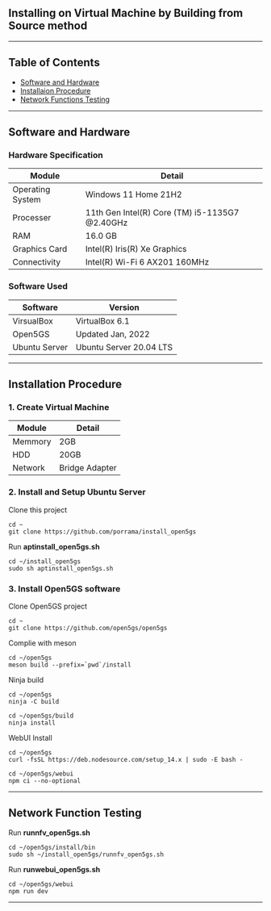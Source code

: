 ## Installing on Virtual Machine by Building from Source method

---

## Table of Contents
- [Software and Hardware](#id-specification)
- [Installaion Procedure](#id-installation)
- [Network Functions Testing](#id-networkfunction)

---

<div id='id-specification'/>

## Software and Hardware

### Hardware Specification
| Module           | Detail                                         |
| -----------      | -----------                                    |
| Operating System | Windows 11 Home 21H2                           |
| Processer        | 11th Gen Intel(R) Core (TM) i5-1135G7 @2.40GHz |
| RAM              | 16.0 GB                                        |
| Graphics Card    | Intel(R) Iris(R) Xe Graphics                   |
| Connectivity     | Intel(R) Wi-Fi 6 AX201 160MHz                  |

### Software Used
| Software      | Version                 |
| -----------   | -----------             |
| VirsualBox    | VirtualBox 6.1          |
| Open5GS       | Updated Jan, 2022       |
| Ubuntu Server | Ubuntu Server 20.04 LTS |

---

<div id='id-installation'/>

## Installation Procedure

### 1. Create Virtual Machine
| Module      | Detail         |
| ----------- | -----------    |
| Memmory     | 2GB            |
| HDD         | 20GB           |
| Network     | Bridge Adapter |

### 2. Install and Setup Ubuntu Server

Clone this project
~~~ text
cd ~
git clone https://github.com/porrama/install_open5gs
~~~

Run **aptinstall_open5gs.sh**
~~~ text
cd ~/install_open5gs
sudo sh aptinstall_open5gs.sh
~~~

### 3. Install Open5GS software

Clone Open5GS project
~~~ text
cd ~
git clone https://github.com/open5gs/open5gs
~~~

Complie with meson
~~~ text
cd ~/open5gs
meson build --prefix=`pwd`/install
~~~

Ninja build
~~~ text
cd ~/open5gs
ninja -C build
~~~

~~~ text
cd ~/open5gs/build
ninja install
~~~

WebUI Install
~~~ text
cd ~/open5gs
curl -fsSL https://deb.nodesource.com/setup_14.x | sudo -E bash -
~~~

~~~ text
cd ~/open5gs/webui
npm ci --no-optional
~~~

---

<div id='id-networkfunction'/>

## Network Function Testing

Run **runnfv_open5gs.sh**
~~~ text
cd ~/open5gs/install/bin
sudo sh ~/install_open5gs/runnfv_open5gs.sh
~~~ 

Run **runwebui_open5gs.sh**
~~~ text
cd ~/open5gs/webui
npm run dev
~~~

---
